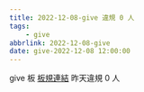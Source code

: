 ```yaml
---
title: 2022-12-08-give 違規 0 人
tags:
    - give
abbrlink: 2022-12-08-give
date: give-2022-12-08 12:00:00
---
```

give 板 [板規連結](https://www.ptt.cc/bbs/give/M.1612495900.A.C32.html)
昨天違規 0 人
